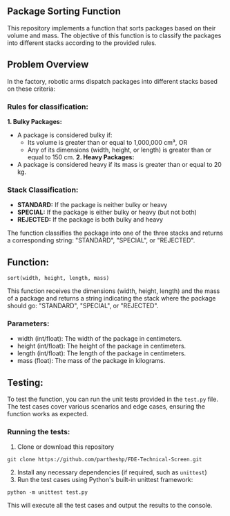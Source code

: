 ## Package Sorting Function
This repository implements a function that sorts packages based on their volume and mass. The objective of this function is to classify the packages into different stacks according to the provided rules.

## Problem Overview

In the factory, robotic arms dispatch packages into different stacks based on these criteria:

### Rules for classification:

**1. Bulky Packages:**
  - A package is considered bulky if:
      - Its volume is greater than or equal to 1,000,000 cm³, OR
      - Any of its dimensions (width, height, or length) is greater than or equal to 150 cm.
**2. Heavy Packages:**
  - A package is considered heavy if its mass is greater than or equal to 20 kg.

### Stack Classification:
- **STANDARD:** If the package is neither bulky or heavy
- **SPECIAL:** If the package is either bulky or heavy (but not both)
- **REJECTED:**  If the package is both bulky and heavy

The function classifies the package into one of the three stacks and returns a corresponding string: "STANDARD", "SPECIAL", or "REJECTED".

## Function:
```
sort(width, height, length, mass)
```
This function receives the dimensions (width, height, length) and the mass of a package and returns a string indicating the stack where the package should go: "STANDARD", "SPECIAL", or "REJECTED".

### Parameters:
- width (int/float): The width of the package in centimeters.
- height (int/float): The height of the package in centimeters.
- length (int/float): The length of the package in centimeters.
- mass (float): The mass of the package in kilograms.

## Testing:
To test the function, you can run the unit tests provided in the ```test.py``` file. The test cases cover various scenarios and edge cases, ensuring the function works as expected.

### Running the tests:
1. Clone or download this repository
```
git clone https://github.com/partheshp/FDE-Technical-Screen.git
```
2. Install any necessary dependencies (if required, such as ```unittest```)
3. Run the test cases using Python's built-in unittest framework:
```
python -m unittest test.py
```
This will execute all the test cases and output the results to the console.
